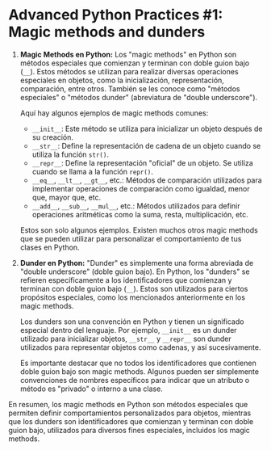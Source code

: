 # Advanced Python Practices #1: Magic methods and dunders

1. **Magic Methods en Python:**
   Los "magic methods" en Python son métodos especiales que comienzan y terminan con doble guion bajo (`__`). Estos métodos se utilizan para realizar diversas operaciones especiales en objetos, como la inicialización, representación, comparación, entre otros. También se les conoce como "métodos especiales" o "métodos dunder" (abreviatura de "double underscore").

   Aquí hay algunos ejemplos de magic methods comunes:

   - `__init__`: Este método se utiliza para inicializar un objeto después de su creación.
   - `__str__`: Define la representación de cadena de un objeto cuando se utiliza la función `str()`.
   - `__repr__`: Define la representación "oficial" de un objeto. Se utiliza cuando se llama a la función `repr()`.
   - `__eq__`, `__lt__`, `__gt__`, etc.: Métodos de comparación utilizados para implementar operaciones de comparación como igualdad, menor que, mayor que, etc.
   - `__add__`, `__sub__`, `__mul__`, etc.: Métodos utilizados para definir operaciones aritméticas como la suma, resta, multiplicación, etc.

   Estos son solo algunos ejemplos. Existen muchos otros magic methods que se pueden utilizar para personalizar el comportamiento de tus clases en Python.

2. **Dunder en Python:**
   "Dunder" es simplemente una forma abreviada de "double underscore" (doble guion bajo). En Python, los "dunders" se refieren específicamente a los identificadores que comienzan y terminan con doble guion bajo (`__`). Estos son utilizados para ciertos propósitos especiales, como los mencionados anteriormente en los magic methods.

   Los dunders son una convención en Python y tienen un significado especial dentro del lenguaje. Por ejemplo, `__init__` es un dunder utilizado para inicializar objetos, `__str__` y `__repr__` son dunder utilizados para representar objetos como cadenas, y así sucesivamente.

   Es importante destacar que no todos los identificadores que contienen doble guion bajo son magic methods. Algunos pueden ser simplemente convenciones de nombres específicos para indicar que un atributo o método es "privado" o interno a una clase.

En resumen, los magic methods en Python son métodos especiales que permiten definir comportamientos personalizados para objetos, mientras que los dunders son identificadores que comienzan y terminan con doble guion bajo, utilizados para diversos fines especiales, incluidos los magic methods.
